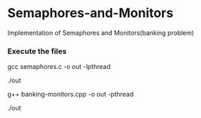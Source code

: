 # Semaphores-and-Monitors
Implementation of Semaphores and Monitors(banking problem)

### Execute the files

gcc semaphores.c -o out -lpthread 

./out


g++ banking-monitors.cpp -o out -pthread 

./out
